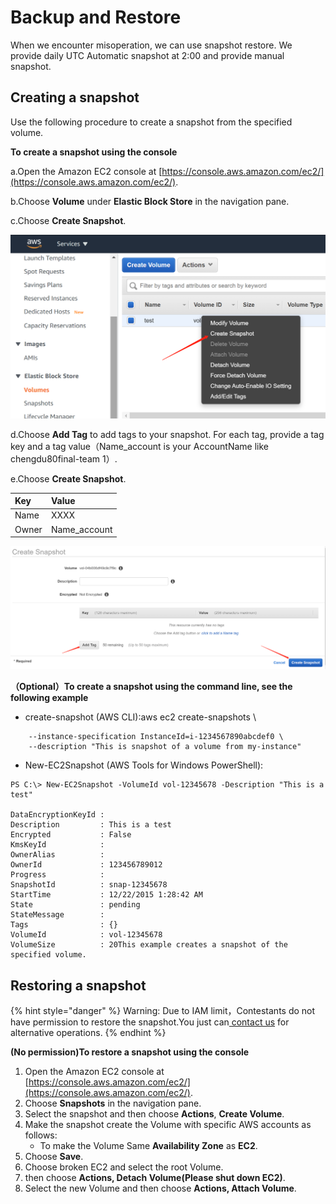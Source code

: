 # Backup and Restore

When we encounter misoperation, we can use snapshot restore. We provide daily UTC Automatic snapshot at 2:00 and provide manual snapshot.

## Creating a snapshot <a id="ebs-create-snapshot"></a>

Use the following procedure to create a snapshot from the specified volume.

**To create a snapshot using the console**

a.Open the Amazon EC2 console at [https://console.aws.amazon.com/ec2/](https://console.aws.amazon.com/ec2/).

b.Choose **Volume** under **Elastic Block Store** in the navigation pane.

c.Choose **Create Snapshot**.

![](../../.gitbook/assets/image%20%2865%29.png)

d.Choose **Add Tag** to add tags to your snapshot. For each tag, provide a tag key and a tag value（Name\_account is your AccountName like chengdu80final-team 1）.

e.Choose **Create Snapshot**.

| Key | Value |
| :--- | :--- |
| Name | XXXX |
| Owner | Name\_account |

![](../../.gitbook/assets/image%20%2866%29.png)

**（Optional）To create a snapshot using the command line, see the following example**

* create-snapshot \(AWS CLI\):aws ec2 create-snapshots \

```text
    --instance-specification InstanceId=i-1234567890abcdef0 \
    --description "This is snapshot of a volume from my-instance"
```

* New-EC2Snapshot \(AWS Tools for Windows PowerShell\):

```text
PS C:\> New-EC2Snapshot -VolumeId vol-12345678 -Description "This is a test"

DataEncryptionKeyId :
Description         : This is a test
Encrypted           : False
KmsKeyId            :
OwnerAlias          :
OwnerId             : 123456789012
Progress            :
SnapshotId          : snap-12345678
StartTime           : 12/22/2015 1:28:42 AM
State               : pending
StateMessage        :
Tags                : {}
VolumeId            : vol-12345678
VolumeSize          : 20This example creates a snapshot of the specified volume.
```

## Restoring a snapshot <a id="ebs-create-snapshot"></a>

{% hint style="danger" %}
Warning: Due to IAM limit，Contestants do not have permission to restore the snapshot.You just can[ contact us](../../tech-support/online-support.md) for alternative operations.
{% endhint %}

**\(No permission\)To restore a snapshot using the console**

1. Open the Amazon EC2 console at [https://console.aws.amazon.com/ec2/](https://console.aws.amazon.com/ec2/).
2. Choose **Snapshots** in the navigation pane.
3. Select the snapshot and then choose **Actions**, **Create Volume**.
4. Make the snapshot create the Volume with specific AWS accounts as follows:
   * To make the Volume  Same **Availability Zone** as **EC2**.
5. Choose **Save**.
6. Choose broken EC2 and select the root Volume.
7. then choose **Actions, Detach Volume\(Please shut down EC2\)**.
8. Select the new Volume and then choose **Actions,  Attach Volume**.

